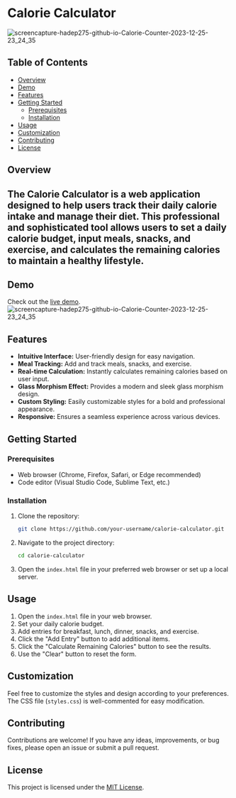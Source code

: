 # Calorie Calculator

![screencapture-hadep275-github-io-Calorie-Counter-2023-12-25-23_24_35](https://github.com/hadep275/Calorie-Counter/assets/65734173/c61bae6a-c4b1-46d1-adc7-dac5b4beed60)

## Table of Contents

- [Overview](#overview)
- [Demo](#demo)
- [Features](#features)
- [Getting Started](#getting-started)
  - [Prerequisites](#prerequisites)
  - [Installation](#installation)
- [Usage](#usage)
- [Customization](#customization)
- [Contributing](#contributing)
- [License](#license)

## Overview

The Calorie Calculator is a web application designed to help users track their daily calorie intake and manage their diet. This professional and sophisticated tool allows users to set a daily calorie budget, input meals, snacks, and exercise, and calculates the remaining calories to maintain a healthy lifestyle.
---
## Demo

Check out the [live demo](https://hadep275.github.io/Calorie-Counter/).
![screencapture-hadep275-github-io-Calorie-Counter-2023-12-25-23_24_35](https://github.com/hadep275/Calorie-Counter/assets/65734173/085a099c-71cb-40a5-8deb-9adb9ffa3ce1)


## Features

- **Intuitive Interface:** User-friendly design for easy navigation.
- **Meal Tracking:** Add and track meals, snacks, and exercise.
- **Real-time Calculation:** Instantly calculates remaining calories based on user input.
- **Glass Morphism Effect:** Provides a modern and sleek glass morphism design.
- **Custom Styling:** Easily customizable styles for a bold and professional appearance.
- **Responsive:** Ensures a seamless experience across various devices.

## Getting Started

### Prerequisites

- Web browser (Chrome, Firefox, Safari, or Edge recommended)
- Code editor (Visual Studio Code, Sublime Text, etc.)

### Installation

1. Clone the repository:

   ```bash
   git clone https://github.com/your-username/calorie-calculator.git
   ```

2. Navigate to the project directory:

   ```bash
   cd calorie-calculator
   ```

3. Open the `index.html` file in your preferred web browser or set up a local server.

## Usage

1. Open the `index.html` file in your web browser.
2. Set your daily calorie budget.
3. Add entries for breakfast, lunch, dinner, snacks, and exercise.
4. Click the "Add Entry" button to add additional items.
5. Click the "Calculate Remaining Calories" button to see the results.
6. Use the "Clear" button to reset the form.

## Customization

Feel free to customize the styles and design according to your preferences. The CSS file (`styles.css`) is well-commented for easy modification.

## Contributing

Contributions are welcome! If you have any ideas, improvements, or bug fixes, please open an issue or submit a pull request.

## License

This project is licensed under the [MIT License](LICENSE).
